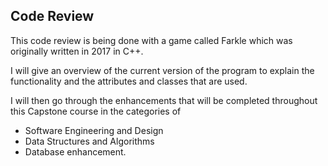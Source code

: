 ## Code Review

This code review is being done with a game called Farkle which was originally written in 2017 in C++.

I will give an overview of the current version of the program to explain the functionality and the attributes and classes that are used.

I will then go through the enhancements that will be completed throughout this Capstone course in the categories of 
- Software Engineering and Design
- Data Structures and Algorithms
- Database enhancement.
